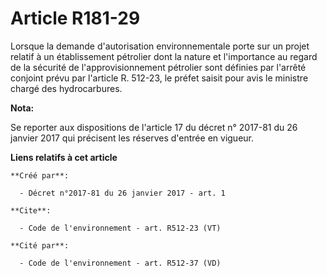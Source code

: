 # Article R181-29

Lorsque la demande d'autorisation environnementale porte sur un projet relatif à un établissement pétrolier dont la nature et
l'importance au regard de la sécurité de l'approvisionnement pétrolier sont définies par l'arrêté conjoint prévu par
l'article R. 512-23, le préfet saisit pour avis le ministre chargé des hydrocarbures.

**Nota:**

Se reporter aux dispositions de l'article 17 du décret n° 2017-81 du 26 janvier 2017 qui précisent les réserves d'entrée en
vigueur.

**Liens relatifs à cet article**

	**Créé par**:

	  - Décret n°2017-81 du 26 janvier 2017 - art. 1

	**Cite**:

	  - Code de l'environnement - art. R512-23 (VT)

	**Cité par**:

	  - Code de l'environnement - art. R512-37 (VD)

